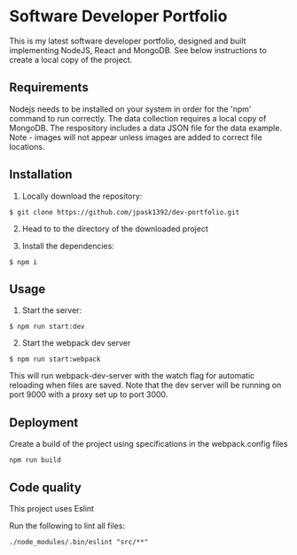 # Software Developer Portfolio

This is my latest software developer portfolio, designed and built implementing NodeJS, React and MongoDB. See below instructions to create a local copy of the project.

## Requirements

Nodejs needs to be installed on your system in order for the 'npm' command to run correctly. The data collection requires a local copy of MongoDB. The respository includes a data JSON file for the data example. Note - images will not appear unless images are added to correct file locations.

## Installation

1. Locally download the repository:

```
$ git clone https://github.com/jpask1392/dev-portfolio.git 
```

2. Head to to the directory of the downloaded project

3. Install the dependencies: 

```
$ npm i
 ```

## Usage

1. Start the server:

```
$ npm run start:dev 
```

2. Start the webpack dev server

```
$ npm run start:webpack 
```

This will run webpack-dev-server with the watch flag for automatic reloading when files are saved. Note that the dev server will be running on port 9000 with a proxy set up to port 3000.

## Deployment

Create a build of the project using specifications in the webpack.config files 

```
npm run build 
```

## Code quality 
	
This project uses Eslint

Run the following to lint all files:

```
./node_modules/.bin/eslint "src/**" 
```
